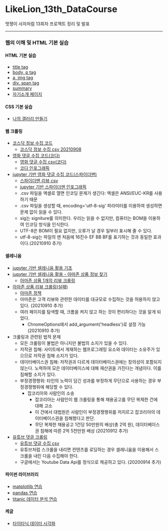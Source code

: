 # LikeLion_13th_DataCourse
멋쟁이 사자처럼 13회차 프로젝트 정리 및 발표

***

### 웹의 이해 및 HTML 기본 실습
  #### HTML 기본 실습
  * [title tag](https://github.com/KimJinYeon/LikeLion_13th_DataCourse/blob/main/01_web_html/01_html_title.html)
  * [body, p tag](https://github.com/KimJinYeon/LikeLion_13th_DataCourse/blob/main/01_web_html/02_html_body.html)
  * [a, img tag](https://github.com/KimJinYeon/LikeLion_13th_DataCourse/blob/main/01_web_html/03_html_link_img.html)
  * [div, span tag](https://github.com/KimJinYeon/LikeLion_13th_DataCourse/blob/main/01_web_html/04_html_div_span.html)
  * [summary](https://github.com/KimJinYeon/LikeLion_13th_DataCourse/blob/main/01_web_html/05_html_summary.html)
  * [자기소개 페이지](https://kimjinyeon.github.io/LikeLion_13th_DataCourse/01_web_html/kimjinyeon/main.html)
    
  #### CSS 기본 실습
  * [나의 갤러리 만들기](https://kimjinyeon.github.io/LikeLion_13th_DataCourse/02_css_practice/11_img_gallery.html)
  
  #### 웹 크롤링
  * [코스닥 정보 수집 코드](https://github.com/KimJinYeon/LikeLion_13th_DataCourse/blob/main/04_web_data/07_kosdaq.py)
    - [코스닥 정보 수집 csv 20210908](https://github.com/KimJinYeon/LikeLion_13th_DataCourse/blob/main/04_web_data/kosdaq_csv)
  * [영화 댓글 수집 코드(코다)](https://github.com/KimJinYeon/LikeLion_13th_DataCourse/blob/main/04_web_data/12_review2.py)
    - [영화 댓글 수집 csv(코다)](https://github.com/KimJinYeon/LikeLion_13th_DataCourse/blob/main/04_web_data/코다댓글.csv)
    - [코다 인포그래픽](https://kimjinyeon.github.io/LikeLion_13th_DataCourse/04_web_data/김진연_wordcloud_코다.png)
  * [jupyter 기반 영화 댓글 수집 코드(스파이더맨)](https://github.com/KimJinYeon/LikeLion_13th_DataCourse/blob/main/05_selenium/movie.ipynb)
    - [스파이더맨 리뷰 csv](https://github.com/KimJinYeon/LikeLion_13th_DataCourse/blob/main/05_selenium/%EC%8A%A4%ED%8C%8C%EC%9D%B4%EB%8D%94%EB%A7%A8%EB%A6%AC%EB%B7%B0.csv)
    - [jupyter 기반 스파이더맨 인포그래픽](https://github.com/KimJinYeon/LikeLion_13th_DataCourse/blob/main/05_selenium/wordcloud_%EC%8A%A4%ED%8C%8C%EC%9D%B4%EB%8D%94%EB%A7%A8.png)
    - .csv 파일을 엑셀로 열면 인코딩 문제가 생긴다: 엑셀은 ANSI/EUC-KR를 사용하기 때문
    - .csv 파일을 생성할 때, encoding='utf-8-sig' 파라미터를 이용하여 생성하면 문제 없이 읽을 수 있다.
    - sig는 signiture를 의미한다. 우리는 읽을 수 없지만, 컴퓨터는 BOM을 이용하여 인코딩 방식을 인식한다.
    - UTF-8은 BOM이 필요 없지만, 오류가 날 경우 일부러 표시해 줄 수 있다.
    - utf-8-sig는 파일의 맨 처음에 16진수 EF BB BF를 표기하는 것과 동일한 효과이다.(20210910 추가)

  #### 셀레니움
  * [jupyter 기반 셀레니움 활용 기초](https://github.com/KimJinYeon/LikeLion_13th_DataCourse/blob/main/05_selenium/selenium.ipynb)
  * [jupyter 기반 셀레니움 활용 - 아마존 상품 정보 찾기](https://github.com/KimJinYeon/LikeLion_13th_DataCourse/blob/main/05_selenium/selenium2.ipynb)
    - [아마존 상품 1개의 리뷰 크롤링](https://github.com/KimJinYeon/LikeLion_13th_DataCourse/blob/main/05_selenium/amazon_computer_review.csv)
  * [아마존 상품 리뷰 크롤링(실패)](https://github.com/KimJinYeon/LikeLion_13th_DataCourse/blob/main/05_selenium/amazon_review.py)
    - [아마존 정책](https://www.amazon.com/robots.txt)
    - 아마존은 고객 리뷰와 관련한 데이터를 대규모로 수집하는 것을 허용하지 않고 있다. (20210910 추가)
    - 여러 페이지를 탐색할 때, 크롬을 켜지 않고 하는 것이 편리하다는 것을 알게 되었다.
      + ChromeOptions에서 add_argument('headless')로 설정 가능 (20210910 추가)
  * 크롤링과 관련된 법적 문제
    - 모든 크롤링이 불법은 아니지만 불법의 소지가 있을 수 있다.
    - 저작권 침해: 사이트에서 게재하는 웹프로그래밍 요소와 데이터는 소유주가 있으므로 저작권 침해 소지가 있다.
    - 데이터베이스권 침해: 저작권과 다르게 데이터베이스권에는 창의성이 포함되지 않는다. 노력하여 모은 데이터베이스에 대해 재산권을 가진다는 개념이다. 이를 침해할 소지가 있다.
    - 부정경쟁행위: 타인의 노력이 담긴 성과를 부정하게 무단으로 사용하는 경우 부정경쟁행위에 해당할 수 있다.
      + 잡코리아와 사람인의 소송
        + 잡코리아는 사람인이 웹 크롤링을 통해 채용공고를 무단 복제한 건에 대해 고소
        + 이 건에서 대법원은 사람인이 부정경쟁행위를 저지르고 잡코리아의 데이터베이스권을 침해했다고 판단. 
        + 무단 복제한 채용공고 1건당 50만원의 배상(총 2억 원), 데이터베이스권 침해에 따른 2억 5천만원 배상 (20210912 추가)
  * [유튜브 댓글 크롤링](https://github.com/KimJinYeon/LikeLion_13th_DataCourse/blob/main/05_selenium/youtube.py)
    - [유튜브 댓글 수집 csv](https://github.com/KimJinYeon/LikeLion_13th_DataCourse/blob/main/05_selenium/yt_comment.csv)
    - 유튜브처럼 스크롤을 내리면 컨텐츠를 로딩하는 경우 셀레니움을 이용해서 스크롤을 내린 다음 수집해야 한다.
    - 구글에서는 Youtube Data Api를 정식으로 제공하고 있다. (20200914 추가)

  #### 파이썬 라이브러리
  * [matplotlib 연습](https://github.com/KimJinYeon/LikeLion_13th_DataCourse/blob/main/06_library/matplotlib.ipynb)
  * [pandas 연습](https://github.com/KimJinYeon/LikeLion_13th_DataCourse/blob/main/06_library/pandas.ipynb)
  * [titanic 데이터 분석 연습](https://github.com/KimJinYeon/LikeLion_13th_DataCourse/blob/main/06_library/titanic_report.ipynb)
  #### 케글
  * [타이타닉 데이터 시각화](https://github.com/KimJinYeon/LikeLion_13th_DataCourse/blob/main/06_library/titanic.ipynb)
